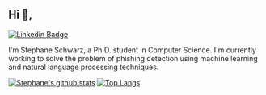 ## Hi 👋, 
[![Linkedin Badge](https://img.shields.io/badge/-stephanefschwarz-blue?style=flat-square&logo=linkedin&logoColor=white)](https://www.linkedin.com/in/stephanefschwarz/)

I'm Stephane Schwarz, a Ph.D. student in Computer Science. I'm currently working to solve the problem of phishing detection using machine learning and natural language processing techniques.

<!---
- 👀 I’m interested in ...
- 🌱 I’m currently learning ...
- 💞️ I’m looking to collaborate on ...
- 📫 How to reach me ...
--->

[![Stephane's github stats](https://github-readme-stats.vercel.app/api?username=stephanefschwarz&count_private=true&hide=issues&show_icons=true&title_color=007ec6&icon_color=007ec6&line_height=24)](https://github.com/stephanefschwarz)
[![Top Langs](https://github-readme-stats.vercel.app/api/top-langs/?username=stephanefschwarz&layout=compact&langs_count=6&hide=php,css&title_color=007ec6&icon_color=007ec6)](https://profile.codersrank.io/user/stephanefschwarz/)



<!---
stephanefschwarz/stephanefschwarz is a ✨ special ✨ repository because its `README.md` (this file) appears on your GitHub profile.
You can click the Preview link to take a look at your changes.
--->
